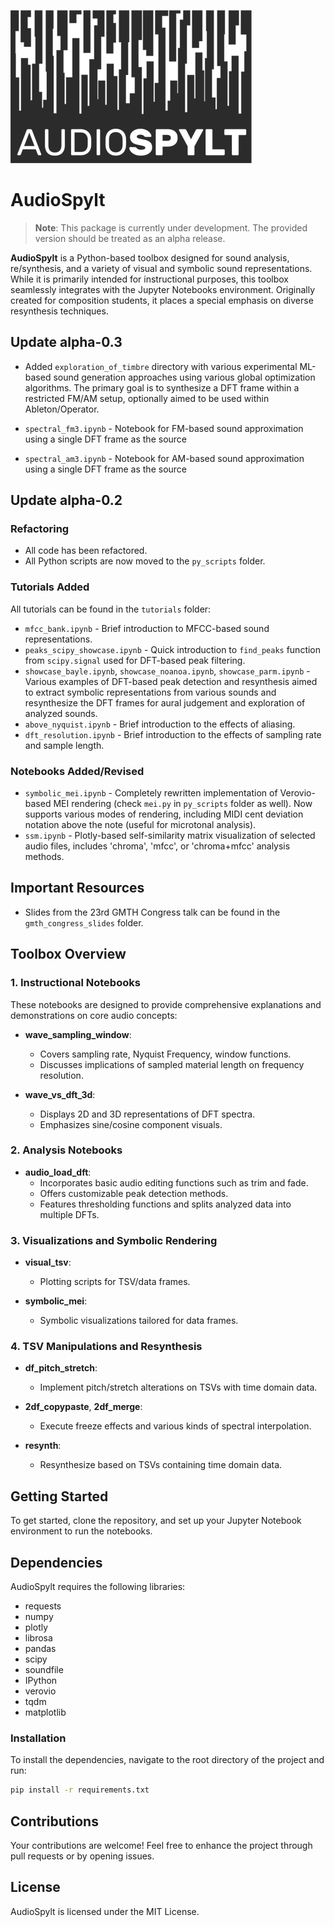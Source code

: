 
![AudioSpylt Logo](./logo.png)

# AudioSpylt

> **Note**: This package is currently under development. The provided version should be treated as an alpha release.

**AudioSpylt** is a Python-based toolbox designed for sound analysis, re/synthesis, and a variety of visual and symbolic sound representations. While it is primarily intended for instructional purposes, this toolbox seamlessly integrates with the Jupyter Notebooks environment. Originally created for composition students, it places a special emphasis on diverse resynthesis techniques.

## Update alpha-0.3

- Added `exploration_of_timbre` directory with various experimental ML-based sound generation approaches using various global optimization algorithms. The primary goal is to synthesize a DFT frame within a restricted FM/AM setup, optionally aimed to be used within Ableton/Operator.

- `spectral_fm3.ipynb` - Notebook for FM-based sound approximation using a single DFT frame as the source
- `spectral_am3.ipynb` - Notebook for AM-based sound approximation using a single DFT frame as the source

## Update alpha-0.2

### Refactoring

- All code has been refactored.
- All Python scripts are now moved to the `py_scripts` folder.

### Tutorials Added

All tutorials can be found in the `tutorials` folder:

- `mfcc_bank.ipynb` - Brief introduction to MFCC-based sound representations.
- `peaks_scipy_showcase.ipynb` - Quick introduction to `find_peaks` function from `scipy.signal` used for DFT-based peak filtering.
- `showcase_bayle.ipynb`, `showcase_noanoa.ipynb`, `showcase_parm.ipynb` - Various examples of DFT-based peak detection and resynthesis aimed to extract symbolic representations from various sounds and resynthesize the DFT frames for aural judgement and exploration of analyzed sounds.
- `above_nyquist.ipynb` - Brief introduction to the effects of aliasing.
- `dft_resolution.ipynb` - Brief introduction to the effects of sampling rate and sample length.

### Notebooks Added/Revised

- `symbolic_mei.ipynb` - Completely rewritten implementation of Verovio-based MEI rendering (check `mei.py` in `py_scripts` folder as well). Now supports various modes of rendering, including MIDI cent deviation notation above the note (useful for microtonal analysis).
- `ssm.ipynb` - Plotly-based self-similarity matrix visualization of selected audio files, includes 'chroma', 'mfcc', or 'chroma+mfcc' analysis methods.

## Important Resources

- Slides from the 23rd GMTH Congress talk can be found in the `gmth_congress_slides` folder.

## Toolbox Overview

### 1. **Instructional Notebooks**

These notebooks are designed to provide comprehensive explanations and demonstrations on core audio concepts:

- **wave_sampling_window**: 
  - Covers sampling rate, Nyquist Frequency, window functions.
  - Discusses implications of sampled material length on frequency resolution.

- **wave_vs_dft_3d**: 
  - Displays 2D and 3D representations of DFT spectra.
  - Emphasizes sine/cosine component visuals.

### 2. **Analysis Notebooks**

- **audio_load_dft**:
  - Incorporates basic audio editing functions such as trim and fade.
  - Offers customizable peak detection methods.
  - Features thresholding functions and splits analyzed data into multiple DFTs.

### 3. **Visualizations and Symbolic Rendering**

- **visual_tsv**:
  - Plotting scripts for TSV/data frames.

- **symbolic_mei**:
  - Symbolic visualizations tailored for data frames.

### 4. **TSV Manipulations and Resynthesis**

- **df_pitch_stretch**:
  - Implement pitch/stretch alterations on TSVs with time domain data.

- **2df_copypaste**, **2df_merge**:
  - Execute freeze effects and various kinds of spectral interpolation.

- **resynth**:
  - Resynthesize based on TSVs containing time domain data.

## Getting Started

To get started, clone the repository, and set up your Jupyter Notebook environment to run the notebooks.

## Dependencies

AudioSpylt requires the following libraries:

- requests
- numpy
- plotly
- librosa
- pandas
- scipy
- soundfile
- IPython
- verovio
- tqdm
- matplotlib

### Installation

To install the dependencies, navigate to the root directory of the project and run:

```bash
pip install -r requirements.txt
```

## Contributions

Your contributions are welcome! Feel free to enhance the project through pull requests or by opening issues.

## License

AudioSpylt is licensed under the MIT License.
